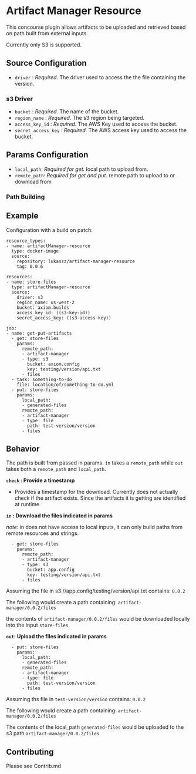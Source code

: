 # Artifact Manager Resource

This concourse plugin allows artifacts to be uploaded and retrieved based on path built from external inputs.

Currently only S3 is supported.



## Source Configuration
* `driver` : _Required_. The driver used to access the the file containing the version.


### s3 Driver
* `bucket` : _Required_. The name of the bucket.
* `region_name` : _Required_. The s3 region being targeted.
* `access_key_id` : _Required_. The AWS Key used to access the bucket.
* `secret_access_key` : _Required_. The AWS access key used to access the bucket.

## Params Configuration
* `local_path`: _Required for get._ local path to upload from.
* `remote_path`: _Required for get and put._ remote path to upload to or download from

### Path Building



## Example

Configuration with a build on patch:
```
resource_types:
- name: artifactManager-resource
  type: docker-image
  source:
    repository: lukaszz/artifact-manager-resource
    tag: 0.0.6

resources:
- name: store-files
  type: artifactManager-resource
  source:
    driver: s3
    region_name: us-west-2
    bucket: axiom.builds
    access_key_id: ((s3-key-id))
    secret_access_key: ((s3-access-key))

job:
- name: get-put-artifacts
  - get: store-files
    params:
      remote_path:
      - artifact-manager
      - type: s3
        bucket: axiom.config
        key: testing/version/api.txt
      - files
  - task: something-to-do
    file: location/of/something-to-do.yml
  - put: store-files
    params:
      local_path:
      - generated-files
      remote_path:
      - artifact-manager
      - type: file
        path: test-version/version
      - files
```

## Behavior

The path is built from passed in params. `in` takes a `remote_path` while `out` takes both a `remote_path` and `local_path`.

__`check` : Provide a timestamp__

* Provides a timestamp for the download. Currently does not actually check if the artifact exists. Since the artifacts it is getting are identified at runtime

__`in` : Download the files indicated in params__

_note_: in does not have access to local inputs, it can only build paths from remote resources and strings.

```
  - get: store-files
    params:
      remote_path:
      - artifact-manager
      - type: s3
        bucket: app.config
        key: testing/version/api.txt
      - files
```
Assuming the file in s3://app.config/testing/version/api.txt contains:
`0.0.2`

The following would create a path containing:
`artifact-manager/0.0.2/files`

the contents of `artifact-manager/0.0.2/files` would be downloaded locally into the input `store-files`

__`out`: Upload the files indicated in params__

```
  - put: store-files
    params:
      local_path:
      - generated-files
      remote_path:
      - artifact-manager
      - type: file
        path: test-version/version
      - files
```

Assuming ths file in `test-version/version` contains:
`0.0.2`

The following would create a path containing:
`artifact-manager/0.0.2/files`

The contents of the local_path `generated-files` would be uploaded to the s3 path `artifact-manager/0.0.2/files`

## Contributing

Please see Contrib.md